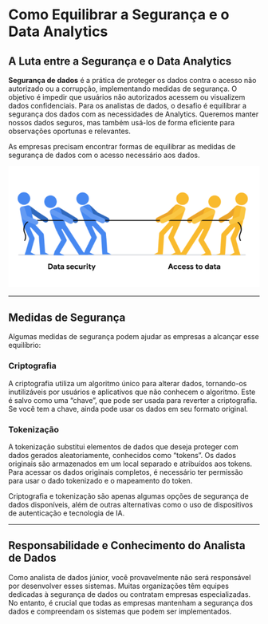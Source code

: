 # Como Equilibrar a Segurança e o Data Analytics

## A Luta entre a Segurança e o Data Analytics

**Segurança de dados** é a prática de proteger os dados contra o acesso não autorizado ou a corrupção, implementando medidas de segurança. O objetivo é impedir que usuários não autorizados acessem ou visualizem dados confidenciais. Para os analistas de dados, o desafio é equilibrar a segurança dos dados com as necessidades de Analytics. Queremos manter nossos dados seguros, mas também usá-los de forma eficiente para observações oportunas e relevantes.

As empresas precisam encontrar formas de equilibrar as medidas de segurança de dados com o acesso necessário aos dados.

![Alt text](image.png)

---

## Medidas de Segurança

Algumas medidas de segurança podem ajudar as empresas a alcançar esse equilíbrio:

### Criptografia
A criptografia utiliza um algoritmo único para alterar dados, tornando-os inutilizáveis por usuários e aplicativos que não conhecem o algoritmo. Este é salvo como uma “chave”, que pode ser usada para reverter a criptografia. Se você tem a chave, ainda pode usar os dados em seu formato original.

### Tokenização
A tokenização substitui elementos de dados que deseja proteger com dados gerados aleatoriamente, conhecidos como “tokens”. Os dados originais são armazenados em um local separado e atribuídos aos tokens. Para acessar os dados originais completos, é necessário ter permissão para usar o dado tokenizado e o mapeamento do token.

Criptografia e tokenização são apenas algumas opções de segurança de dados disponíveis, além de outras alternativas como o uso de dispositivos de autenticação e tecnologia de IA.

---

## Responsabilidade e Conhecimento do Analista de Dados

Como analista de dados júnior, você provavelmente não será responsável por desenvolver esses sistemas. Muitas organizações têm equipes dedicadas à segurança de dados ou contratam empresas especializadas. No entanto, é crucial que todas as empresas mantenham a segurança dos dados e compreendam os sistemas que podem ser implementados.

